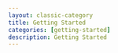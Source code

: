 ```yaml
---
layout: classic-category
title: Getting Started
categories: [getting-started]
description: Getting Started
---
```

